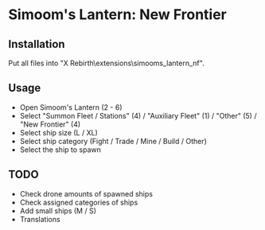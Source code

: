 # Simoom's Lantern: New Frontier

## Installation

Put all files into "X Rebirth\extensions\simooms_lantern_nf".

## Usage

- Open Simoom's Lantern (2 - 6)
- Select "Summon Fleet / Stations" (4) / "Auxiliary Fleet" (1) / "Other" (5) / "New Frontier" (4)
- Select ship size (L / XL)
- Select ship category (Fight / Trade / Mine / Build / Other)
- Select the ship to spawn

## TODO

- Check drone amounts of spawned ships
- Check assigned categories of ships
- Add small ships (M / S)
- Translations
